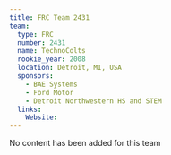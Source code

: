 ```yaml
---
title: FRC Team 2431
team:
  type: FRC
  number: 2431
  name: TechnoColts
  rookie_year: 2008
  location: Detroit, MI, USA
  sponsors:
    - BAE Systems
    - Ford Motor
    - Detroit Northwestern HS and STEM
  links:
    Website: 
---
```

No content has been added for this team